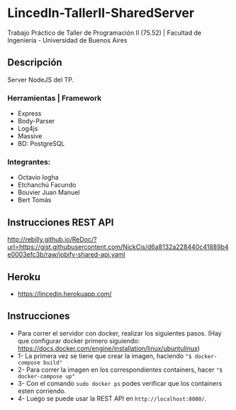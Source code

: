 # LincedIn-TallerII-SharedServer
Trabajo Práctico de Taller de Programación II (75.52) | Facultad de Ingeniería - Universidad de Buenos Aires

## Descripción
Server NodeJS del TP.

### Herramientas | Framework
  - Express
  - Body-Parser
  - Log4js
  - Massive
  - BD: PostgreSQL

### Integrantes:
  - Octavio Iogha
  - Etchanchú Facundo
  - Bouvier Juan Manuel
  - Bert Tomás

## Instrucciones REST API
http://rebilly.github.io/ReDoc/?url=https://gist.githubusercontent.com/NickCis/d6a8132a228440c41889b4e0003efc3b/raw/jobify-shared-api.yaml

## Heroku
  - https://lincedin.herokuapp.com/

## Instrucciones
  - Para correr el servidor con docker, realizar los siguientes pasos. (Hay que configurar docker primero siguiendo: https://docs.docker.com/engine/installation/linux/ubuntulinux) </br>
  - 1- La primera vez se tiene que crear la imagen, haciendo ``"$ docker-compose build"``</br>
  - 2- Para correr la imagen en los correspondientes containers, hacer ``"$ docker-compose up"`` </br>
  - 3- Con el comando ``sudo docker ps`` podes verificar que los containers esten corriendo. </br>
  - 4- Luego se puede usar la REST API en `` http://localhost:8080/ ``.
